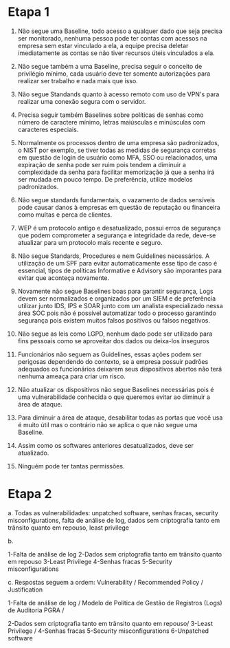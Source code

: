 <h1> Etapa 1 </h1>

1. Não segue uma Baseline, todo acesso a qualquer dado que seja precisa ser monitorado, nenhuma pessoa pode ter contas com acessos na empresa sem estar vinculado a ela, a equipe precisa deletar imediatamente as contas se não tiver recursos úteis vinculados a ela.

2. Não segue também a uma Baseline, precisa seguir o conceito de privilégio mínimo, cada usuário deve ter somente autorizações para realizar ser trabalho e nada mais que isso.

3. Não segue Standands quanto à acesso remoto com uso de VPN's para realizar uma conexão segura com o servidor.

4. Precisa seguir também Baselines sobre políticas de senhas como número de caractere mínimo, letras maiúsculas e minúsculas com caracteres especiais.

5. Normalmente os processos dentro de uma empresa são padronizados, o NIST por exemplo, se tiver todas as medidas de segurança corretas em questão de login de usuário como MFA, SSO ou relacionados, uma expiração de senha pode ser ruim pois tendem a diminuir a complexidade da senha para facilitar memorização já que a senha irá ser mudada em pouco tempo. De preferência, utilize modelos padronizados.

6. Não segue standards fundamentais, o vazamento de dados sensíveis pode causar danos à empresas em questão de reputação ou financeira como multas e perca de clientes. 

7. WEP é um protocolo antigo e desatualizado, possui erros de segurança que podem comprometer a segurança e integridade da rede, deve-se atualizar para um protocolo mais recente e seguro.

8. Não segue Standards, Procedures e nem Guidelines necessários. A utilização de um SPF para evitar automaticamente esse tipo de caso é essencial, tipos de políticas Informative e Advisory são imporantes para evitar que aconteça novamente.

9. Novamente não segue Baselines boas para garantir segurança, Logs devem ser normalizados e organizados por um SIEM e de preferência utilizar junto IDS, IPS e SOAR junto com um analista especializado nessa área SOC pois não é possível automatizar todo o processo garantindo segurança pois existem muitos falsos positivos ou falsos negativos.

10. Não segue as leis como LGPD, nenhum dado pode ser utilizado para fins pessoais como se aproveitar dos dados ou deixa-los inseguros

11. Funcionários não seguem as Guidelines, essas ações podem ser perigosas dependendo do contexto, se a empresa possuir padrões adequados os funcionários deixarem seus dispositivos abertos não terá nenhuma ameaça para criar um risco.

12. Não atualizar os dispositivos não segue Baselines necessárias pois é uma vulnerabilidade conhecida o que queremos evitar ao diminuir a área de ataque.
 
13. Para diminuir a área de ataque, desabilitar todas as portas que você usa é muito útil mas o contrário não se aplica o que não segue uma Baseline.

14. Assim como os softwares anteriores desatualizados, deve ser atualizado.

15. Ninguém pode ter tantas permissões.

<h1>Etapa 2</h1>

a. Todas as vulnerabilidades: unpatched software, senhas fracas, security misconfigurations, falta de análise de log, dados sem criptografia tanto em trânsito quanto em repouso, least privilege

b. 

1-Falta de análise de log
2-Dados sem criptografia tanto em trânsito quanto em repouso
3-Least Privilege 
4-Senhas fracas
5-Security misconfigurations

c. Respostas seguem a ordem: Vulnerability / Recommended Policy / Justification

1-Falta de análise de log / Modelo de Política de Gestão de Registros (Logs) de Auditoria PGRA / 

2-Dados sem criptografia tanto em trânsito quanto em repouso/
3-Least Privilege /
4-Senhas fracas
5-Security misconfigurations
6-Unpatched software

